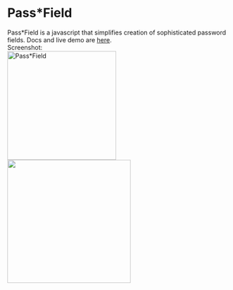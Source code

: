 Pass*Field
=========

Pass*Field is a javascript that simplifies creation of sophisticated password fields. Docs and live demo are [here](http://antelle.github.io/passfield/).  
Screenshot:  
<img src="http://antelle.github.io/passfield/img/scr/rand.png" alt="Pass*Field" width="247px" valign="top" /> <img src="http://antelle.github.io/passfield/img/scr/weak.png" width="280px" valign="top" />
